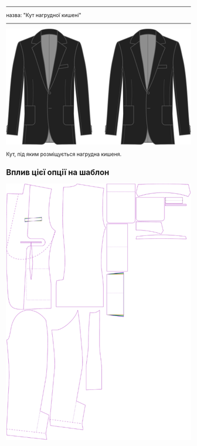 - - -
назва: "Кут нагрудної кишені"
- - -

![Кут нагрудної кишені](chestpocketangle.svg)

Кут, під яким розміщується нагрудна кишеня.

## Вплив цієї опції на шаблон

![На цьому зображенні показано вплив цієї опції шляхом накладання декількох варіантів, які мають різне значення для цієї опції](jaeger_chestpocketangle_sample.svg "Вплив цієї опції на шаблон")
